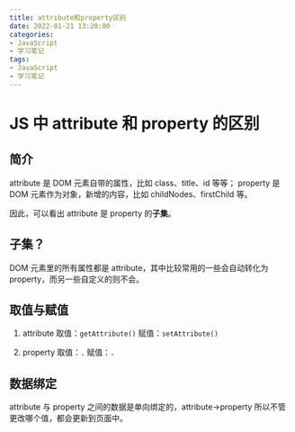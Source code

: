 ```yaml
---
title: attribute和property区别
date: 2022-01-21 13:20:00
categories:
- JavaScript
- 学习笔记
tags:
- JavaScript
- 学习笔记
---
```


# JS 中 attribute 和 property 的区别

## 简介

attribute 是 DOM 元素自带的属性，比如 class、title、id 等等；
property 是 DOM 元素作为对象，新增的内容，比如 childNodes、firstChild 等。

因此，可以看出 attribute 是 property 的**子集**。

## 子集？

DOM 元素里的所有属性都是 attribute，其中比较常用的一些会自动转化为 property，而另一些自定义的则不会。

## 取值与赋值

1. attribute
   取值：`getAttribute()`
   赋值：`setAttribute()`

2. property
   取值：`.`
   赋值：`.`

## 数据绑定

attribute 与 property 之间的数据是单向绑定的，attribute->property
所以不管更改哪个值，都会更新到页面中。
